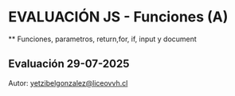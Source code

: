 # EVALUACIÓN JS - Funciones (A)

** Funciones, parametros, return,for, if, input y document

## Evaluación 29-07-2025 

Autor: yetzibelgonzalez@liceovvh.cl 